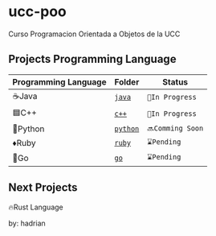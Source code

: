 # ucc-poo
Curso Programacion Orientada a Objetos de la UCC

## Projects Programming Language

|Programming Language |Folder              |Status       |
|---------------------|--------------------|-------------|
|☕Java              |[`java`](./java)    |`🚧In Progress` |
|🟦C++               |[`c++`](./c++)      |`🚧In Progress` |
|🐍Python            |[`python`](./python)|`🔜Comming Soon`|
|♦️Ruby                |[`ruby`](./ruby)    |`⌛Pending`     |
|🔵Go                |[`go`](./go)        |`⌛Pending`     |

## Next Projects
🔥Rust Language

by: hadrian
